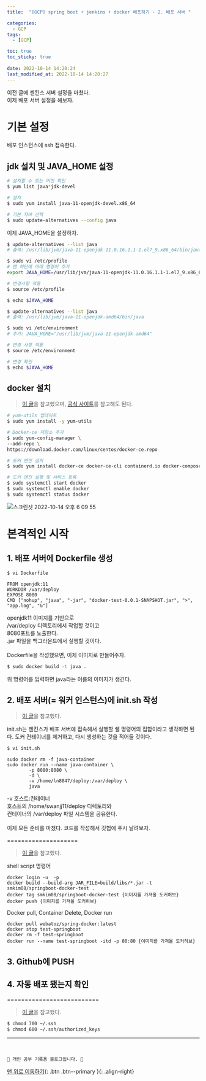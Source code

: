 ```yaml
---
title:  "[GCP] spring boot + jenkins + docker 배포하기 - 2. 배포 서버 "

categories:
  - GCP
tags:
  - [GCP]

toc: true
toc_sticky: true
 
date: 2022-10-14 14:20:24
last_modified_at: 2022-10-14 14:20:27
---
```


이전 글에 젠킨스 서버 설정을 마쳤다.<br>
이제 배포 서버 설정을 해보자.

# 기본 설정
배포 인스턴스에 ssh 접속한다.

## jdk 설치 및 JAVA_HOME 설정
```bash
# 설치할 수 있는 버전 확인
$ yum list java*jdk-devel

# 설치
$ sudo yum install java-11-openjdk-devel.x86_64

# 기본 자바 선택
$ sudo update-alternatives --config java
```
이제 JAVA_HOME을 설정하자.
```bash
$ update-alternatives --list java
# 출력: /usr/lib/jvm/java-11-openjdk-11.0.16.1.1-1.el7_9.x86_64/bin/java

$ sudo vi /etc/profile
# 맨 하단에 아래 명령어 추가
export JAVA_HOME=/usr/lib/jvm/java-11-openjdk-11.0.16.1.1-1.el7_9.x86_64 PATH=$PATH:$JAVA_HOME/bin export PATH

# 변경사항 적용
$ source /etc/profile

$ echo $JAVA_HOME
```



```bash
$ update-alternatives --list java
# 출력: /usr/lib/jvm/java-11-openjdk-amd64/bin/java

$ sudo vi /etc/environment
# 추가: JAVA_HOME="/usr/lib/jvm/java-11-openjdk-amd64"

# 변경 사항 적용
$ source /etc/environment

# 변경 확인
$ echo $JAVA_HOME
```


## docker 설치
> [이 글](https://1mini2.tistory.com/21)을 참고했으며, [공식 사이트](https://docs.docker.com/engine/install/centos/)를 참고해도 된다.

```bash
# yum-utils 업데이트
$ sudo yum install -y yum-utils

# Docker-ce 저장소 추가
$ sudo yum-config-manager \
--add-repo \
https://download.docker.com/linux/centos/docker-ce.repo

# 도커 엔진 설치
$ sudo yum install docker-ce docker-ce-cli containerd.io docker-compose-plugin

# 도커 엔진 실행 및 서비스 등록
$ sudo systemctl start docker
$ sudo systemctl enable docker
$ sudo systemctl status docker
```
![스크린샷 2022-10-14 오후 6 09 55](https://user-images.githubusercontent.com/59405576/195809140-32632601-3227-425c-9208-48ad8dcd7029.png)

# 본격적인 시작
## 1. 배포 서버에 Dockerfile 생성
```bash
$ vi Dockerfile
```

```
FROM openjdk:11
WORKDIR /var/deploy
EXPOSE 8080
CMD ["nohup", "java", "-jar", "docker-test-0.0.1-SNAPSHOT.jar", ">", "app.log", "&"]
```
openjdk11 이미지를 기반으로<br>
/var/deploy 디렉토리에서 작업할 것이고<br>
8080포트를 노출한다.<br>
.jar 파일을 백그라운드에서 실행할 것이다.<br><br>
Dockerfile을 작성했으면, 이제 이미지로 만들어주자.
```bash
$ sudo docker build -t java .
```
위 명령어를 입력하면 java라는 이름의 이미지가 생긴다.



## 2. 배포 서버(= 워커 인스턴스)에 init.sh 작성
> [이 글](https://dev-gorany.tistory.com/345)을 참고했다.

init.sh는 젠킨스가 배포 서버에 접속해서 실행할 쉘 명령어의 집합이라고 생각하면 된다. 도커 컨테이너를 제거하고, 다시 생성하는 것을 적어둘 것이다.
```bash
$ vi init.sh
```

```
sudo docker rm -f java-container
sudo docker run --name java-container \
        -p 8080:8080 \
        -d \
        -v /home/ln8847/deploy:/var/deploy \
        java
```

-v 호스트:컨테이너<br>
호스트의 /home/swanjj11/deploy 디렉토리와<br>
컨테이너의 /var/deploy 파일 시스템을 공유한다.<br><br>
이제 모든 준비를 마쳤다. 코드를 작성해서 깃헙에 푸시 날려보자.




====================

> [이 글](https://web-atoz.github.io/development%20environment/docker/2020/02/16/jenkins-setting(3).html)을 참고했다.


shell script 명령어
```
docker login -u  -p 
docker build --build-arg JAR_FILE=build/libs/*.jar -t smkim08/springboot-docker-test .
docker tag smkim08/springboot-docker-test {이미지를 가져올 도커허브}
docker push {이미지를 가져올 도커허브}
```

Docker pull, Container Delete, Docker run
```
docker pull webatoz/spring-docker:latest
docker stop test-springboot
docker rm -f test-springboot
docker run --name test-springboot -itd -p 80:80 {이미지를 가져올 도커허브}
```


















## 3. Github에 PUSH


## 4. 자동 배포 됐는지 확인






==========================

> [이 글](https://velog.io/@znftm97/Jenkins%EB%A5%BC-%EC%9D%B4%EC%9A%A9%ED%95%B4%EC%84%9C-%EB%B0%B0%ED%8F%AC%ED%95%98%EA%B8%B0)을 참고했다.

```bash
$ chmod 700 ~/.ssh
$ chmod 600 ~/.ssh/authorized_keys
```







***
<br>


    💛 개인 공부 기록용 블로그입니다. 👻

[맨 위로 이동하기](#){: .btn .btn--primary }{: .align-right}